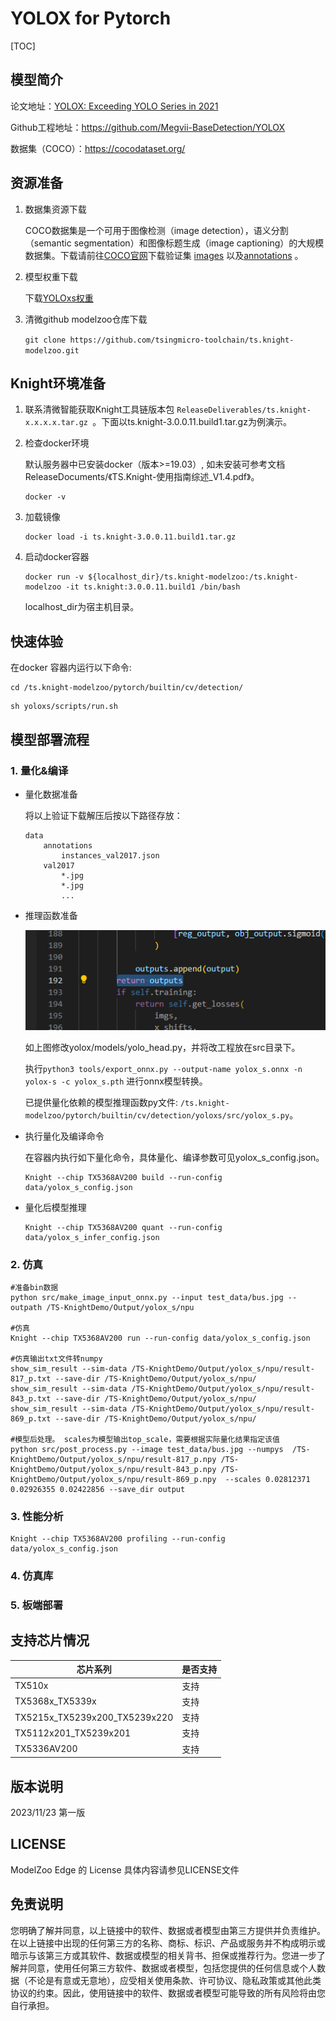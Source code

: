 # YOLOX for Pytorch

<!--命名规则 {model_name}-{dataset}-{framework}-->

[TOC]

## 模型简介

<!--可选-->
论文地址：[YOLOX: Exceeding YOLO Series in 2021](https://arxiv.org/abs/2107.08430)

Github工程地址：https://github.com/Megvii-BaseDetection/YOLOX

数据集（COCO）：https://cocodataset.org/

## 资源准备

1. 数据集资源下载

	COCO数据集是一个可用于图像检测（image detection），语义分割（semantic segmentation）和图像标题生成（image captioning）的大规模数据集。下载请前往[COCO官网](https://cocodataset.org)下载验证集 [images](http://images.cocodataset.org/zips/val2017.zip) 以及[annotations](http://images.cocodataset.org/annotations/annotations_trainval2017.zip) 。

2. 模型权重下载

	下载[YOLOxs权重](https://github.com/Megvii-BaseDetection/YOLOX/releases/download/0.1.1rc0/yolox_s.pth)

3. 清微github modelzoo仓库下载

	```git clone https://github.com/tsingmicro-toolchain/ts.knight-modelzoo.git```

## Knight环境准备

1. 联系清微智能获取Knight工具链版本包 ```ReleaseDeliverables/ts.knight-x.x.x.x.tar.gz ```。下面以ts.knight-3.0.0.11.build1.tar.gz为例演示。

2. 检查docker环境

	​默认服务器中已安装docker（版本>=19.03）, 如未安装可参考文档ReleaseDocuments/《TS.Knight-使用指南综述_V1.4.pdf》。
	
	```
	docker -v   
	```

3. 加载镜像
	
	```
	docker load -i ts.knight-3.0.0.11.build1.tar.gz
	```

4. 启动docker容器

	```
	docker run -v ${localhost_dir}/ts.knight-modelzoo:/ts.knight-modelzoo -it ts.knight:3.0.0.11.build1 /bin/bash
	```
	
	localhost_dir为宿主机目录。

## 快速体验

在docker 容器内运行以下命令:

```
cd /ts.knight-modelzoo/pytorch/builtin/cv/detection/
```

```
sh yoloxs/scripts/run.sh
```

## 模型部署流程

### 1. 量化&编译

-   量化数据准备

    将以上验证下载解压后按以下路径存放：

		data
			annotations
				instances_val2017.json
			val2017
				*.jpg
				*.jpg
				...	



-   推理函数准备


	![alt text](image.png)
	
    如上图修改yolox/models/yolo_head.py，并将改工程放在src目录下。

    执行`python3 tools/export_onnx.py --output-name yolox_s.onnx -n yolox-s -c yolox_s.pth` 进行onnx模型转换。
    
    已提供量化依赖的模型推理函数py文件: ```/ts.knight-modelzoo/pytorch/builtin/cv/detection/yoloxs/src/yolox_s.py```。

-   执行量化及编译命令

	在容器内执行如下量化命令，具体量化、编译参数可见yolox_s_config.json。

    	Knight --chip TX5368AV200 build --run-config data/yolox_s_config.json

-   量化后模型推理
	
		Knight --chip TX5368AV200 quant --run-config data/yolox_s_infer_config.json


### 2. 仿真


    #准备bin数据
    python src/make_image_input_onnx.py --input test_data/bus.jpg --outpath /TS-KnightDemo/Output/yolox_s/npu

    #仿真
    Knight --chip TX5368AV200 run --run-config data/yolox_s_config.json

	#仿真输出txt文件转numpy
	show_sim_result --sim-data /TS-KnightDemo/Output/yolox_s/npu/result-817_p.txt --save-dir /TS-KnightDemo/Output/yolox_s/npu/
	show_sim_result --sim-data /TS-KnightDemo/Output/yolox_s/npu/result-843_p.txt --save-dir /TS-KnightDemo/Output/yolox_s/npu/
	show_sim_result --sim-data /TS-KnightDemo/Output/yolox_s/npu/result-869_p.txt --save-dir /TS-KnightDemo/Output/yolox_s/npu/

	#模型后处理。 scales为模型输出top_scale，需要根据实际量化结果指定该值
    python src/post_process.py --image test_data/bus.jpg --numpys  /TS-KnightDemo/Output/yolox_s/npu/result-817_p.npy /TS-KnightDemo/Output/yolox_s/npu/result-843_p.npy /TS-KnightDemo/Output/yolox_s/npu/result-869_p.npy  --scales 0.02812371 0.02926355 0.02422856 --save_dir output

### 3. 性能分析

	Knight --chip TX5368AV200 profiling --run-config data/yolox_s_config.json


### 4. 仿真库

### 5. 板端部署



## 支持芯片情况

| 芯片系列                                          | 是否支持 |
| ------------------------------------------------ | ------- |
| TX510x                                           | 支持     |
| TX5368x_TX5339x                                  | 支持     |
| TX5215x_TX5239x200_TX5239x220 | 支持     |
| TX5112x201_TX5239x201                            | 支持     |
| TX5336AV200                                      | 支持     |



## 版本说明

2023/11/23  第一版



## LICENSE

ModelZoo Edge 的 License 具体内容请参见LICENSE文件

## 免责说明

您明确了解并同意，以上链接中的软件、数据或者模型由第三方提供并负责维护。在以上链接中出现的任何第三方的名称、商标、标识、产品或服务并不构成明示或暗示与该第三方或其软件、数据或模型的相关背书、担保或推荐行为。您进一步了解并同意，使用任何第三方软件、数据或者模型，包括您提供的任何信息或个人数据（不论是有意或无意地），应受相关使用条款、许可协议、隐私政策或其他此类协议的约束。因此，使用链接中的软件、数据或者模型可能导致的所有风险将由您自行承担。




